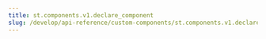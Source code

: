```yaml
---
title: st.components.v1.declare_component
slug: /develop/api-reference/custom-components/st.components.v1.declare_component
---
```


<Autofunction function="streamlit.components.v1.declare_component" />
